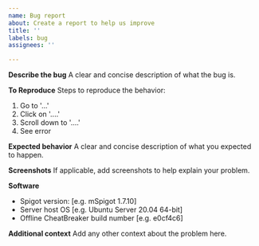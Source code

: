 ```yaml
---
name: Bug report
about: Create a report to help us improve
title: ''
labels: bug
assignees: ''

---
```


**Describe the bug**
A clear and concise description of what the bug is.

**To Reproduce**
Steps to reproduce the behavior:
1. Go to '...'
2. Click on '....'
3. Scroll down to '....'
4. See error

**Expected behavior**
A clear and concise description of what you expected to happen.

**Screenshots**
If applicable, add screenshots to help explain your problem.

**Software**
 - Spigot version: [e.g. mSpigot 1.7.10]
 - Server host OS [e.g. Ubuntu Server 20.04 64-bit]
 - Offline CheatBreaker build number [e.g. e0cf4c6]


**Additional context**
Add any other context about the problem here.
